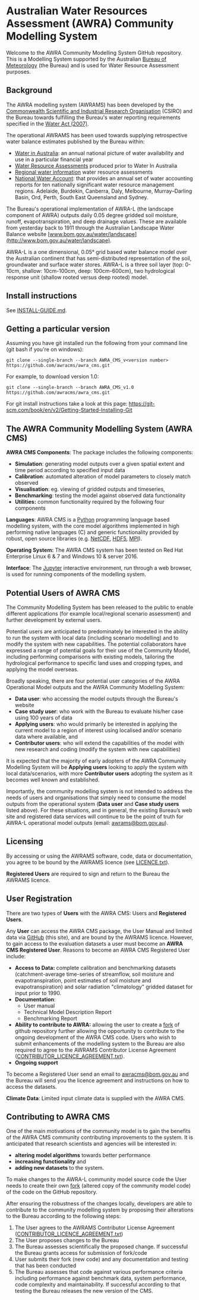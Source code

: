 


# Australian Water Resources Assessment (AWRA) Community Modelling System #

Welcome to the AWRA Community Modelling System GitHub repository. This is a Modelling System supported by the Australian [Bureau of Meteorology](http://www.bom.gov.au) (the Bureau) and is used for Water Resource Assessment purposes.  

## Background

The AWRA modelling system (AWRAMS) has been developed by the [Commonwealth Scientific and Industrial Research Organisation](http://www.csiro.au/) (CSIRO) and the Bureau towards fulfilling the Bureau's water reporting requirements specified in the [Water Act (2007)](http://www.bom.gov.au/water/regulations/waterAct2007AuxNav.shtml).

The operational AWRAMS has been used towards supplying retrospective water balance estimates published by the Bureau within:

 - [Water in Australia](http://www.bom.gov.au/water/waterinaustralia): an annual national picture of water availability and use in a particular financial year
 - [Water Resource Assessments](http://www.bom.gov.au/water/awra) produced prior to Water In Australia
 - [Regional water information](http://www.bom.gov.au/water/rwi) water resource assessments
 - [National Water Account](http://www.bom.gov.au/water/nwa): that provides an annual set of water accounting reports for ten nationally significant water resource management regions. Adelaide, Burdekin, Canberra, Daly, Melbourne, Murray–Darling Basin, Ord, Perth, South East Queensland and Sydney. 

The Bureau's operational implementation of AWRA-L (the landscape component of AWRA) outputs daily 0.05 degree gridded soil moisture, runoff, evapotranspiration, and deep drainage values. These are available from yesterday back to 1911 through the Australian Landscape Water Balance website [www.bom.gov.au/water/landscape](http://www.bom.gov.au/water/landscape).

AWRA-L is a one dimensional, 0.05° grid based water balance model over the Australian continent that has semi-distributed representation of the soil, groundwater and surface water stores. AWRA-L is a three soil layer (top: 0-10cm, shallow: 10cm-100cm, deep: 100cm-600cm), two hydrological response unit (shallow rooted versus deep rooted) model.

## Install instructions
See [INSTALL-GUIDE.md](https://github.com/awracms/awra_cms/blob/master/INSTALL-GUIDE.md).

## Getting a particular version
Assuming you have git installed run the following from your command line (git bash if you're on windows):
```
git clone --single-branch --branch AWRA_CMS_v<version number> https://github.com/awracms/awra_cms.git
```
For example, to download version 1.0:
```
git clone --single-branch --branch AWRA_CMS_v1.0 https://github.com/awracms/awra_cms.git
```
For git install instructions take a look at this page: https://git-scm.com/book/en/v2/Getting-Started-Installing-Git

##	The AWRA Community Modelling System (AWRA CMS)

**AWRA CMS Components**: The package includes the following components: 

 - **Simulation**: generating model outputs over a given spatial extent and time period according to specified input data
 - **Calibration**: automated alteration of model parameters to closely match observed
 - **Visualisation**: eg. viewing of gridded outputs and timeseries,    
 - **Benchmarking**: testing the model against observed data functionality
 - **Utilities:** common functionality required by the following four components

**Languages**: AWRA CMS is a [Python](https://www.python.org/) programming language based modelling system, with the core model algorithms implemented in high performing native languages (C) and generic functionality provided by robust, open source libraries (e.g. [NetCDF](http://www.unidata.ucar.edu/software/netcdf/), [HDF5](https://support.hdfgroup.org/HDF5/), [MPI](https://www.open-mpi.org/)). 

**Operating System:** The AWRA CMS system has been tested on Red Hat Enterprise Linux 6 & 7 and Windows 10 & server 2016. 

**Interface**: The [Jupyter](http://jupyter.org/) interactive environment, run through a web browser, is used for running components of the modelling system. 

## Potential Users of AWRA CMS
   
The Community Modelling System has been released to the public to enable different applications (for example local/regional scenario assessment) and further development by external users.

Potential users are anticipated to predominately be interested in the ability to run the system with local data (including scenario modelling) and to modify the system with new capabilities. The potential collaborators have expressed a range of potential goals for their use of the Community Model, including performing comparisons with existing models, tailoring the hydrological performance to specific land uses and cropping types, and applying the model overseas.
	
Broadly speaking, there are four potential user categories of the AWRA Operational Model outputs and the AWRA Community Modelling System:

 - **Data user**: who accessing the model outputs through the Bureau's website
 - **Case study user**: who work with the Bureau to evaluate his/her case using 100 years of data
 - **Applying users**: who would primarily be interested in applying the current model to a region of interest using localised and/or scenario data where available, and
 - **Contributor users**: who will extend the capabilities of the model with new research and coding (modify the system with new capabilities)

It is expected that the majority of early adopters of the AWRA Community Modelling System will be **Applying users** looking to apply the system with local data/scenarios, with more **Contributor users** adopting the system as it becomes well known and established.

Importantly, the community modelling system is not intended to address the needs of users and organisations that simply need to consume the model outputs from the operational system (**Data user** and **Case study users** listed above). For these situations, and in general, the existing Bureau’s web site and registered data services will continue to be the point of truth for AWRA-L operational model outputs (email: [awrams@bom.gov.au](mailto:%20awrams@bom.gov.au)). 

## Licensing
By accessing or using the AWRAMS software, code, data or documentation, you agree to be bound by the AWRAMS licence (see [LICENCE.txt](https://github.com/awracms/awra_cms/blob/master/LICENSE.txt)).

**Registered Users** are required to sign and return to the Bureau the AWRAMS licence. 

User Registration
-----------------
There are two types of **Users** with the AWRA CMS: Users and **Registered Users**. 

Any **User** can access the AWRA CMS package, the User Manual and limited data via [GitHub](https://github.com/awracms/awra_cms) (this site), and are bound by the AWRAMS licence.  However, to gain access to the evaluation datasets a user must become an **AWRA CMS Registered User**. Reasons to become an AWRA CMS Registered User include:

 - **Access to Data:** complete calibration and benchmarking datasets (catchment-average time-series of streamflow, soil moisture and evapotranspiration, point estimates of soil moisture and evapotranspiration) and solar radiation "climatology" gridded dataset for input prior to 1990.
 - **Documentation**: 
	 - User manual
	 - Technical Model Description Report
	 - Benchmarking Report
 - **Ability to contribute to AWRA:** allowing the user to create a [fork](https://help.github.com/articles/fork-a-repo/) of github repository further allowing the opportunity to contribute to the ongoing development of the AWRA CMS code. Users who wish to submit enhancements of the modelling system to the Bureau are also required to agree to the AWRAMS Contributor License Agreement ([CONTRIBUTOR_LICENCE_AGREEMENT.txt]( https://github.com/awracms/awra_cms/blob/master/CONTRIBUTOR_LICENCE_AGREEMENT.txt)).
 - **Ongoing support**

To become a Registered User send an email to [awracms@bom.gov.au](mailto:%20awracms@bom.gov.au) and the Bureau will send you the licence agreement and instructions on how to access the datasets. 

**Climate Data**: Limited input climate data is supplied with the AWRA CMS.

## Contributing to AWRA CMS

One of the main motivations of the community model is to gain the benefits of the AWRA CMS community contributing improvements to the system. It is anticipated that research scientists and agencies will be interested in:

 - **altering model algorithms** towards better performance
 - **increasing functionality** and
 - **adding new datasets** to the system. 

To make changes to the AWRA-L community model source code the User needs to create their own [fork](https://help.github.com/articles/fork-a-repo/) (altered copy of the community model code) of the code on the GitHub repository. 

After ensuring the robustness of the changes locally, developers are able to contribute to the community modelling system by proposing their alterations to the Bureau according to the following steps:

 1. The User agrees to the AWRAMS Contributor License Agreement ([CONTRIBUTOR_LICENCE_AGREEMENT.txt]( https://github.com/awracms/awra_cms/blob/master/CONTRIBUTOR_LICENCE_AGREEMENT.txt))
 2. The User proposes changes to the Bureau
 2. The Bureau assesses scientifically the proposed change. If successful the Bureau grants access for submission of fork/code
 3. User submits their fork (new code) and any documentation and  testing that has been conducted
 4. The Bureau assesses that code against various performance criteria including performance against benchmark data, system performance, code complexity and maintainability. If successful according to that testing the Bureau releases the new version of the CMS.




